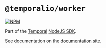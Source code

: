# `@temporalio/worker`

[![NPM](https://img.shields.io/npm/v/@temporalio/worker?style=for-the-badge)](https://www.npmjs.com/package/@temporalio/worker)

Part of the [Temporal](https://temporal.io) [NodeJS SDK](https://www.npmjs.com/package/temporalio).

See documentation on the [documentation site](https://docs.temporal.io/docs/node/introduction).
